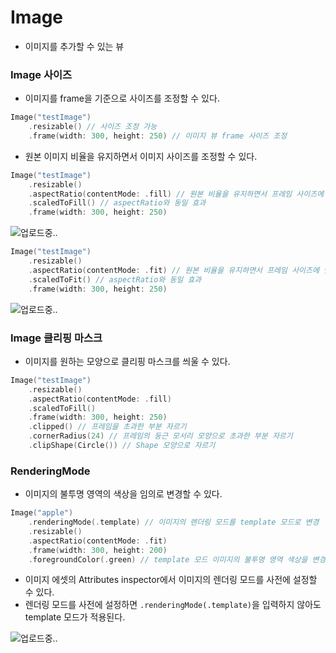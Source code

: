 # Image
- 이미지를 추가할 수 있는 뷰

### Image 사이즈
- 이미지를 frame을 기준으로 사이즈를 조정할 수 있다.
```swift
Image("testImage")
    .resizable() // 사이즈 조정 가능
    .frame(width: 300, height: 250) // 이미지 뷰 frame 사이즈 조정
```
- 원본 이미지 비율을 유지하면서 이미지 사이즈를 조정할 수 있다.
```swift
Image("testImage")
    .resizable()
    .aspectRatio(contentMode: .fill) // 원본 비율을 유지하면서 프레임 사이즈에 맞게 조정(프레임 초과 가능)
    .scaledToFill() // aspectRatio와 동일 효과
    .frame(width: 300, height: 250)
```
![업로드중..](blob:https://velog.io/05f02712-0a52-4e76-9015-e3911d085fe9)
```swift
Image("testImage")
    .resizable()
    .aspectRatio(contentMode: .fit) // 원본 비율을 유지하면서 프레임 사이즈에 맞게 조정(프레임 초과 불가능)
    .scaledToFit() // aspectRatio와 동일 효과
    .frame(width: 300, height: 250)
```
![업로드중..](blob:https://velog.io/d8cc5c9e-75e8-4916-aac2-addf1179d77d)

### Image 클리핑 마스크
- 이미지를 원하는 모양으로 클리핑 마스크를 씌울 수 있다.
```swift
Image("testImage")
    .resizable()
    .aspectRatio(contentMode: .fill)
    .scaledToFill()
    .frame(width: 300, height: 250)
    .clipped() // 프레임을 초과한 부분 자르기
    .cornerRadius(24) // 프레임의 둥근 모서리 모양으로 초과한 부분 자르기
    .clipShape(Circle()) // Shape 모양으로 자르기
```

### RenderingMode
- 이미지의 불투명 영역의 색상을 임의로 변경할 수 있다.
```swift
Image("apple")
    .renderingMode(.template) // 이미지의 렌더링 모드를 template 모드로 변경
    .resizable()
    .aspectRatio(contentMode: .fit)
    .frame(width: 300, height: 200)
    .foregroundColor(.green) // template 모드 이미지의 불투명 영역 색상을 변경
```
- 이미지 에셋의 Attributes inspector에서 이미지의 렌더링 모드를 사전에 설정할 수 있다.
- 렌더링 모드를 사전에 설정하면 `.renderingMode(.template)`을 입력하지 않아도 template 모드가 적용된다.

![업로드중..](blob:https://velog.io/d75975b2-64dd-486f-940f-fcdb8621e3b7)
